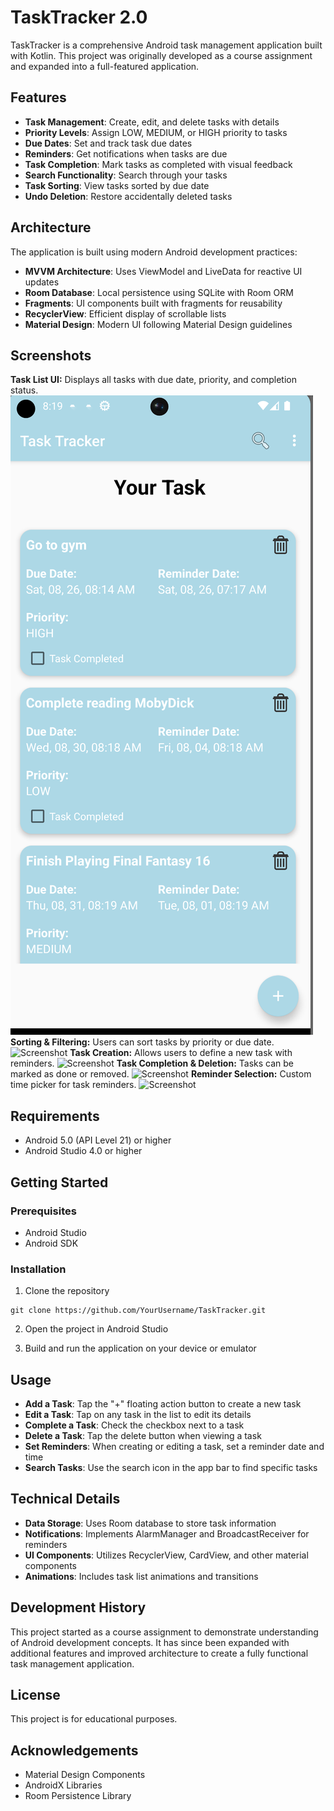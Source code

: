 # TaskTracker 2.0

TaskTracker is a comprehensive Android task management application built with Kotlin. This project was originally developed as a course assignment and expanded into a full-featured application.

## Features

- **Task Management**: Create, edit, and delete tasks with details
- **Priority Levels**: Assign LOW, MEDIUM, or HIGH priority to tasks
- **Due Dates**: Set and track task due dates
- **Reminders**: Get notifications when tasks are due
- **Task Completion**: Mark tasks as completed with visual feedback
- **Search Functionality**: Search through your tasks
- **Task Sorting**: View tasks sorted by due date
- **Undo Deletion**: Restore accidentally deleted tasks

## Architecture

The application is built using modern Android development practices:

- **MVVM Architecture**: Uses ViewModel and LiveData for reactive UI updates
- **Room Database**: Local persistence using SQLite with Room ORM
- **Fragments**: UI components built with fragments for reusability
- **RecyclerView**: Efficient display of scrollable lists
- **Material Design**: Modern UI following Material Design guidelines

## Screenshots

**Task List UI:** Displays all tasks with due date, priority, and completion status. ![Screenshot](https://github.com/CJ020328/TaskTrackerApp/blob/main/TTAScreenShot/TTA_img1.png)
**Sorting & Filtering:** Users can sort tasks by priority or due date. ![Screenshot](link_to_2.png)
**Task Creation:** Allows users to define a new task with reminders. ![Screenshot](link_to_3.png)
**Task Completion & Deletion:** Tasks can be marked as done or removed. ![Screenshot](link_to_4.png)
**Reminder Selection:** Custom time picker for task reminders. ![Screenshot](link_to_5.png)

## Requirements

- Android 5.0 (API Level 21) or higher
- Android Studio 4.0 or higher

## Getting Started

### Prerequisites

- Android Studio
- Android SDK

### Installation

1. Clone the repository
```
git clone https://github.com/YourUsername/TaskTracker.git
```

2. Open the project in Android Studio

3. Build and run the application on your device or emulator

## Usage

- **Add a Task**: Tap the "+" floating action button to create a new task
- **Edit a Task**: Tap on any task in the list to edit its details
- **Complete a Task**: Check the checkbox next to a task
- **Delete a Task**: Tap the delete button when viewing a task
- **Set Reminders**: When creating or editing a task, set a reminder date and time
- **Search Tasks**: Use the search icon in the app bar to find specific tasks

## Technical Details

- **Data Storage**: Uses Room database to store task information
- **Notifications**: Implements AlarmManager and BroadcastReceiver for reminders
- **UI Components**: Utilizes RecyclerView, CardView, and other material components
- **Animations**: Includes task list animations and transitions

## Development History

This project started as a course assignment to demonstrate understanding of Android development concepts. It has since been expanded with additional features and improved architecture to create a fully functional task management application.

## License

This project is for educational purposes.

## Acknowledgements

- Material Design Components
- AndroidX Libraries
- Room Persistence Library 
